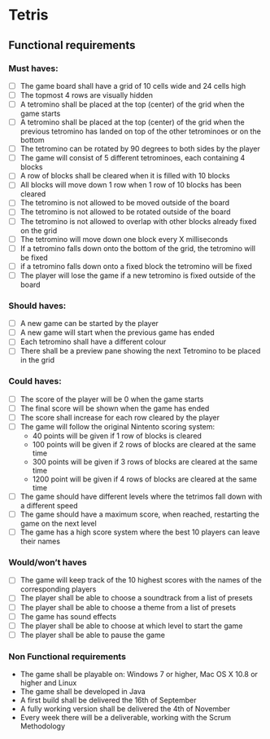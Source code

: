 # Tetris


## Functional requirements

### Must haves:

- [ ] The game board shall have a grid of 10 cells wide and 24 cells high
- [ ] The topmost 4 rows are visually hidden
- [ ]	A tetromino shall be placed at the top (center) of the grid when the game starts
- [ ]	A tetromino shall be placed at the top (center) of the grid when the previous tetromino has landed on top of the other tetrominoes or on the bottom
- [ ]	The tetromino can be rotated by 90 degrees to both sides by the player
- [ ]	The game will consist of 5 different tetrominoes, each containing 4 blocks
- [ ]	A row of blocks shall be cleared when it is filled with 10 blocks
- [ ]	All blocks will move down 1 row when 1 row of 10 blocks has been cleared
- [ ]	The tetromino is not allowed to be moved outside of the board
- [ ]	The tetromino is not allowed to be rotated outside of the board
- [ ]	The tetromino is not allowed to overlap with other blocks already fixed on the grid
- [ ]	The tetromino will move down one block every X milliseconds
- [ ]	If a tetromino falls down onto the bottom of the grid, the tetromino will be fixed
- [ ]	if a tetromino falls down onto a fixed block the tetromino will be fixed
- [ ]	The player will lose the game if a new tetromino is fixed outside of the board

### Should haves:

- [ ] A new game can be started by the player
- [ ] A new game will start when the previous game has ended
- [ ] Each tetromino shall have a different colour
- [ ] There shall be a preview pane showing the next Tetromino to be placed in the grid

### Could haves:

- [ ] The score of the player will be 0 when the game starts
- [ ] The final score will be shown when the game has ended
- [ ] The score shall increase for each row cleared by the player
- [ ] The game will follow the original Nintento scoring system:
  - 40 points will be given if 1 row of blocks is cleared
  - 100 points will be given if 2 rows of blocks are cleared at the same time
  - 300 points will be given if 3 rows of blocks are cleared at the same time
  - 1200 point will be given if 4 rows of blocks are cleared at the same time
- [ ] The game should have different levels where the tetrimos fall down with a different speed
- [ ] The game should have a maximum score, when reached, restarting the game on the next level
- [ ] The game has a high score system where the best 10 players can leave their names

### Would/won’t haves

- [ ] The game will keep track of the 10 highest scores with the names of the corresponding players
- [ ] The player shall be able to choose a soundtrack from a list of presets
- [ ] The player shall be able to choose a theme from a list of presets
- [ ] The game has sound effects
- [ ] The player shall be able to choose at which level to start the game
- [ ] The player shall be able to pause the game

### Non Functional requirements

- The game shall be playable on: Windows 7 or higher, Mac OS X 10.8 or higher and Linux
- The game shall be developed in Java
- A first build shall be delivered the 16th of September
- A fully working version shall be delivered the 4th of November
- Every week there will be a deliverable, working with the Scrum Methodology
